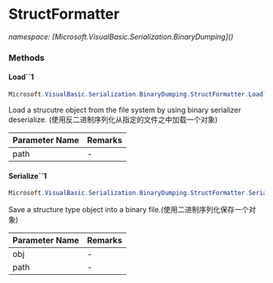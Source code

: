 ﻿# StructFormatter
_namespace: [Microsoft.VisualBasic.Serialization.BinaryDumping](<a href="#" onClick="load('/docs/Microsoft.VisualBasic.Serialization.BinaryDumping/index.md')"></a>)_





### Methods

#### Load``1
```csharp
Microsoft.VisualBasic.Serialization.BinaryDumping.StructFormatter.Load``1(System.String)
```
Load a strucutre object from the file system by using binary serializer deserialize.
 (使用反二进制序列化从指定的文件之中加载一个对象)

|Parameter Name|Remarks|
|--------------|-------|
|path|-|


#### Serialize``1
```csharp
Microsoft.VisualBasic.Serialization.BinaryDumping.StructFormatter.Serialize``1(``0,System.String)
```
Save a structure type object into a binary file.(使用二进制序列化保存一个对象)

|Parameter Name|Remarks|
|--------------|-------|
|obj|-|
|path|-|



